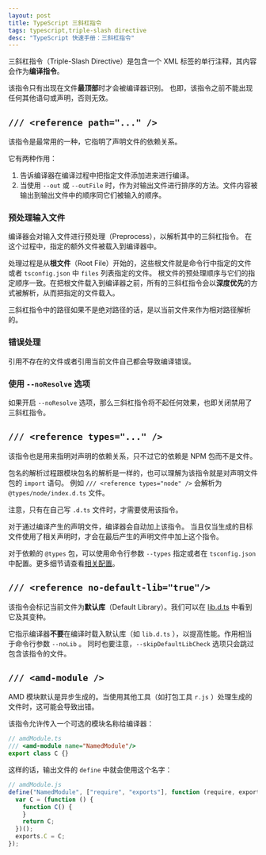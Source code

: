 ```yaml
---
layout: post
title: TypeScript 三斜杠指令
tags: typescript,triple-slash directive
desc: "TypeScript 快速手册：三斜杠指令"
---
```


三斜杠指令（Triple-Slash Directive）是包含一个 XML 标签的单行注释，其内容会作为**编译指令**。

该指令只有出现在文件**最顶部**时才会被编译器识别。
也即，该指令之前不能出现任何其他语句或声明，否则无效。

## `/// <reference path="..." />`

该指令是最常用的一种，它指明了声明文件的依赖关系。

它有两种作用：

1. 告诉编译器在编译过程中把指定文件添加进来进行编译。
2. 当使用 `--out` 或 `--outFile` 时，作为对输出文件进行排序的方法。文件内容被输出到输出文件中的顺序同它们被输入的顺序。

### 预处理输入文件

编译器会对输入文件进行预处理（Preprocess），以解析其中的三斜杠指令。
在这个过程中，指定的额外文件被载入到编译器中。

处理过程是从**根文件**（Root File）开始的，这些根文件就是命令行中指定的文件或者 `tsconfig.json` 中 `files` 列表指定的文件。
根文件的预处理顺序与它们的指定顺序一致。在把根文件载入到编译器之前，所有的三斜杠指令会以**深度优先**的方式被解析，从而把指定的文件载入。

三斜杠指令中的路径如果不是绝对路径的话，是以当前文件来作为相对路径解析的。

### 错误处理

引用不存在的文件或者引用当前文件自己都会导致编译错误。

### 使用 `--noResolve` 选项

如果开启 `--noResolve` 选项，那么三斜杠指令将不起任何效果，也即关闭禁用了三斜杠指令。

## `/// <reference types="..." />`

该指令也是用来指明对声明的依赖关系，只不过它的依赖是 NPM 包而不是文件。

包名的解析过程跟模块包名的解析是一样的，也可以理解为该指令就是对声明文件包的 `import` 语句。
例如 `/// <reference types="node" />` 会解析为 `@types/node/index.d.ts` 文件。

注意，只有在自己写 `.d.ts` 文件时，才需要使用该指令。

对于通过编译产生的声明文件，编译器会自动加上该指令。
当且仅当生成的目标文件使用了相关声明时，才会在最后产生的声明文件中加上这个指令。

对于依赖的 `@types` 包，可以使用命令行参数 `--types` 指定或者在 `tsconfig.json` 中配置。更多细节请查看[相关配置](http://www.typescriptlang.org/docs/handbook/tsconfig-json.html#types-typeroots-and-types)。

## `/// <reference no-default-lib="true"/>`

该指令会标记当前文件为**默认库**（Default Library）。我们可以在 [lib.d.ts](https://github.com/Microsoft/TypeScript/blob/master/lib/lib.d.ts) 中看到它及其变种。

它指示编译器**不要**在编译时载入默认库（如 `lib.d.ts` ），以提高性能。作用相当于命令行参数 `--noLib` 。
同时也要注意，`--skipDefaultLibCheck` 选项只会跳过包含该指令的文件。

## `/// <amd-module />`

AMD 模块默认是异步生成的。当使用其他工具（如打包工具 `r.js` ）处理生成的文件时，这可能会导致出错。

该指令允许传入一个可选的模块名称给编译器：

```ts
// amdModule.ts
/// <amd-module name="NamedModule"/>
export class C {}
```

这样的话，输出文件的 `define` 中就会使用这个名字：

```ts
// amdModule.js
define("NamedModule", ["require", "exports"], function (require, exports) {
  var C = (function () {
    function C() {
    }
    return C;
  })();
  exports.C = C;
});

```